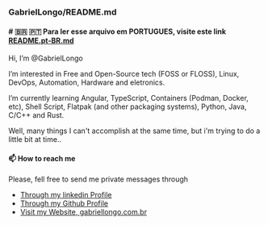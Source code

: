 ### GabrielLongo/README.md


#### \# 🇧🇷 🇵🇹 Para ler esse arquivo em PORTUGUES, visite este link [README.pt-BR.md](https://github.com/GabrielLongo/GabrielLongo/blob/main/README.pt-BR.md)


Hi, I’m @GabrielLongo

I’m interested in Free and Open-Source tech (FOSS or FLOSS), Linux, DevOps, Automation, Hardware and eletronics.

I’m currently learning Angular, TypeScript, Containers (Podman, Docker, etc), Shell Script, Flatpak (and other packaging systems), Python, Java, C/C++ and Rust. 

Well, many things I can't accomplish at the same time, but i'm trying to do a little bit at time.. 

#### 📫 How to reach me 

Please, fell free to send me private messages through

- [Through my linkedin Profile](https://www.linkedin.com/in/gabriel-longo-8b68041a7/?locale=en_US)
- [Through my Github Profile](https://github.com/GabrielLongo)
- [Visit my Website, gabriellongo.com.br](https://gabriellongo.com.br)


<!---
GabrielLongo/GabrielLongo is a ✨ special ✨ repository because its `README.md` (this file) appears on your GitHub profile.
You can click the Preview link to take a look at your changes.
--->
